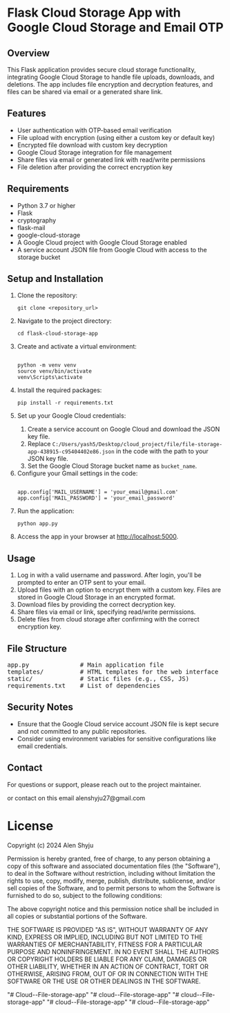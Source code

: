 <h1>Flask Cloud Storage App with Google Cloud Storage and Email OTP</h1>
 <h2>Overview</h2>
    <p>This Flask application provides secure cloud storage functionality, integrating Google Cloud Storage to handle file uploads, downloads, and deletions. The app includes file encryption and decryption features, and files can be shared via email or a generated share link.</p>
        <h2>Features</h2>
    <ul>
        <li>User authentication with OTP-based email verification</li>
        <li>File upload with encryption (using either a custom key or default key)</li>
        <li>Encrypted file download with custom key decryption</li>
        <li>Google Cloud Storage integration for file management</li>
        <li>Share files via email or generated link with read/write permissions</li>
        <li>File deletion after providing the correct encryption key</li>
    </ul>
    <h2>Requirements</h2>
    <ul>
        <li>Python 3.7 or higher</li>
        <li>Flask</li>
        <li>cryptography</li>
        <li>flask-mail</li>
        <li>google-cloud-storage</li>
        <li>A Google Cloud project with Google Cloud Storage enabled</li>
        <li>A service account JSON file from Google Cloud with access to the storage bucket</li>
    </ul>
    <h2>Setup and Installation</h2>
    <ol>
        <li>Clone the repository:</li>
        <pre><code>git clone &lt;repository_url&gt;</code></pre>
        <li>Navigate to the project directory:</li>
        <pre><code>cd flask-cloud-storage-app</code></pre>
        <li>Create and activate a virtual environment:</li>
        <pre><code>
python -m venv venv
source venv/bin/activate  <!-- For Linux/macOS -->
venv\Scripts\activate     <!-- For Windows -->
</code></pre>
        <li>Install the required packages:</li>
        <pre><code>pip install -r requirements.txt</code></pre>
        <li>Set up your Google Cloud credentials:</li>
        <ol>
            <li>Create a service account on Google Cloud and download the JSON key file.</li>
            <li>Replace <code>C:/Users/yash5/Desktop/cloud_project/file/file-storage-app-438915-c95404402e86.json</code> in the code with the path to your JSON key file.</li>
            <li>Set the Google Cloud Storage bucket name as <code>bucket_name</code>.</li>
        </ol>
        <li>Configure your Gmail settings in the code:</li>
        <pre><code>
app.config['MAIL_USERNAME'] = 'your_email@gmail.com'
app.config['MAIL_PASSWORD'] = 'your_email_password' <!-- Ensure less secure apps are enabled in Gmail -->
</code></pre>
        <li>Run the application:</li>
        <pre><code>python app.py</code></pre>
        <li>Access the app in your browser at <a href="http://localhost:5000" target="_blank">http://localhost:5000</a>.</li>
    </ol>
    <h2>Usage</h2>
    <ol>
        <li>Log in with a valid username and password. After login, you'll be prompted to enter an OTP sent to your email.</li>
        <li>Upload files with an option to encrypt them with a custom key. Files are stored in Google Cloud Storage in an encrypted format.</li>
        <li>Download files by providing the correct decryption key.</li>
        <li>Share files via email or link, specifying read/write permissions.</li>
        <li>Delete files from cloud storage after confirming with the correct encryption key.</li>
    </ol>
    <h2>File Structure</h2>
    <pre>
app.py              # Main application file
templates/          # HTML templates for the web interface
static/             # Static files (e.g., CSS, JS)
requirements.txt    # List of dependencies
</pre>
    <h2>Security Notes</h2>
    <ul>
        <li>Ensure that the Google Cloud service account JSON file is kept secure and not committed to any public repositories.</li>
        <li>Consider using environment variables for sensitive configurations like email credentials.</li>
    </ul>
    <h2>Contact</h2>
    <p>For questions or support, please reach out to the project maintainer.</p>
    <p>or contact on this email alenshyju27@gmail.com</p>



# License

Copyright (c) 2024 Alen Shyju

Permission is hereby granted, free of charge, to any person obtaining a copy
of this software and associated documentation files (the "Software"), to deal
in the Software without restriction, including without limitation the rights
to use, copy, modify, merge, publish, distribute, sublicense, and/or sell
copies of the Software, and to permit persons to whom the Software is
furnished to do so, subject to the following conditions:

The above copyright notice and this permission notice shall be included in all
copies or substantial portions of the Software.

THE SOFTWARE IS PROVIDED "AS IS", WITHOUT WARRANTY OF ANY KIND, EXPRESS OR
IMPLIED, INCLUDING BUT NOT LIMITED TO THE WARRANTIES OF MERCHANTABILITY,
FITNESS FOR A PARTICULAR PURPOSE AND NONINFRINGEMENT. IN NO EVENT SHALL THE
AUTHORS OR COPYRIGHT HOLDERS BE LIABLE FOR ANY CLAIM, DAMAGES OR OTHER
LIABILITY, WHETHER IN AN ACTION OF CONTRACT, TORT OR OTHERWISE, ARISING FROM,
OUT OF OR IN CONNECTION WITH THE SOFTWARE OR THE USE OR OTHER DEALINGS IN THE
SOFTWARE.

 

"# Cloud--File-storage-app" 
"# cloud--File-storage-app" 
"# cloud--File-storage-app" 
"# cloud--File-storage-app" 
"# cloud--File-storage-app" 
